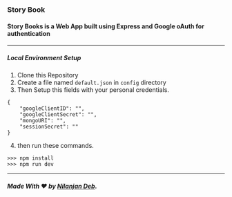 ### Story Book
#### Story Books is a Web App built using Express and Google oAuth for authentication

---
##### Local Environment Setup
1. Clone this Repository
2. Create a file named `default.json` in `config` directory
3. Then Setup this fields with your personal credentials.
```
{
    "googleClientID": "",
    "googleClientSecret": "",
    "mongoURI": "",
    "sessionSecret": ""
}
```
4. then run these commands.
```
>>> npm install
>>> npm run dev
```

---
##### Made With :heart: by [Nilanjan Deb](https://github.com/nil1729).


